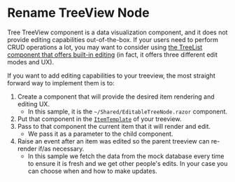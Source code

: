 # Rename TreeView Node

Tree TreeView component is a data visualization component, and it does not provide editing capabilities out-of-the-box. If your users need to perform CRUD operations a lot, you may want to consider using <a href="https://demos.telerik.com/blazor-ui/treelist/editing-inline" target="_blank">the TreeList component that offers built-in editing</a> (in fact, it offers three different edit modes and UX).

If you want to add editing capabilities to your treeview, the most straight forward way to implement them is to:

1. Create a component that will provide the desired item rendering and editing UX.
    * In this sample, it is the `~/Shared/EditableTreeNode.razor` component.
1. Put that component in the <a href="https://docs.telerik.com/blazor-ui/components/treeview/templates" target="_blank">`ItemTemplate`</a> of your treeview.
1. Pass to that component the current item that it will render and edit.
    * We pass it as a parameter to the child component.
1. Raise an event after an item was edited so the parent treeview can re-render if/as necessary.
    * In this sample we fetch the data from the mock database every time to ensure it is fresh and we get other people's edits. In your case you can choose when and how to make updates.